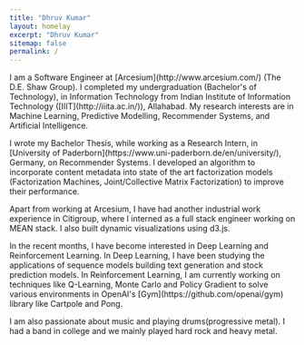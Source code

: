 ```yaml
---
title: "Dhruv Kumar"
layout: homelay
excerpt: "Dhruv Kumar"
sitemap: false
permalink: /
---
```


<p>I am a Software Engineer at [Arcesium](http://www.arcesium.com/) (The D.E. Shaw Group).
I completed my undergraduation (Bachelor's of Technology), in Information Technology from Indian Institute of Information Technology ([IIIT](http://iiita.ac.in/)), Allahabad. My research interests are in Machine Learning, Predictive Modelling, Recommender Systems, and Artificial Intelligence.</p>
<p>I wrote my Bachelor Thesis, while working as a Research Intern, in [University of Paderborn](https://www.uni-paderborn.de/en/university/), Germany, on Recommender Systems. I developed an algorithm to incorporate content metadata into state of the art factorization models (Factorization Machines, Joint/Collective Matrix Factorization) to improve their performance.</p>
<p>Apart from working at Arcesium, I have had another industrial work experience in Citigroup, where I interned as a full stack engineer working on MEAN stack. I also built dynamic visualizations using d3.js.</p>
<p>In the recent months, I have become interested in Deep Learning and Reinforcement Learning. In Deep Learning, I have been studying the applications of sequence models building text generation and stock prediction models. In Reinforcement Learning, I am currently working on techniques like Q-Learning, Monte Carlo and Policy Gradient to solve various environments in OpenAI's [Gym](https://github.com/openai/gym) library like Cartpole and Pong.</p>
<p>I am also passionate about music and playing drums(progressive metal). I had a band in college and we mainly played hard rock and heavy metal.